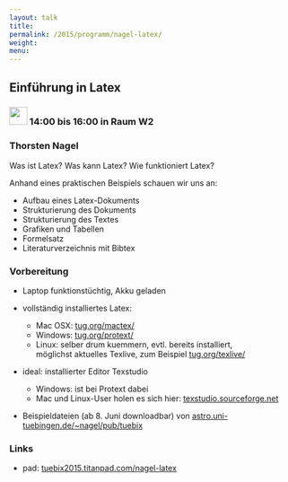 ```yaml
---
layout: talk
title:
permalink: /2015/programm/nagel-latex/
weight: 
menu:
---
```

## Einführung in Latex

### <img height = "32" src="../../../images/workshop.svg"> 14:00 bis 16:00 in Raum W2

### Thorsten&nbsp;Nagel

Was ist Latex? Was kann Latex? Wie funktioniert Latex?

Anhand eines praktischen Beispiels schauen wir uns an:

- Aufbau eines Latex-Dokuments
- Strukturierung des Dokuments
- Strukturierung des Textes
- Grafiken und Tabellen
- Formelsatz
- Literaturverzeichnis mit Bibtex

### Vorbereitung

- Laptop funktionstüchtig, Akku geladen
- vollständig installiertes Latex:
  - Mac OSX: <a href="http://www.tug.org/mactex/" target="_blank">tug.org/mactex/</a>
  - Windows: <a href="http://www.tug.org/protext/" target="_blank">tug.org/protext/</a>
  - Linux: selber drum kuemmern, evtl. bereits installiert,<br/>
möglichst aktuelles Texlive, zum Beispiel <a href="http://www.tug.org/texlive/" target="_blank">tug.org/texlive/</a>

- ideal: installierter Editor Texstudio
  - Windows: ist bei Protext dabei
  - Mac und Linux-User holen es sich hier: <a href="http://texstudio.sourceforge.net" target="_blank">texstudio.sourceforge.net</a>

- Beispieldateien (ab 8. Juni downloadbar) von <a href="http://astro.uni-tuebingen.de/~nagel/pub/tuebix" target="_blank">astro.uni-tuebingen.de/~nagel/pub/tuebix</a>

### Links

- pad: <a href="https://tuebix2015.titanpad.com/nagel-latex" target="_blank">tuebix2015.titanpad.com/nagel-latex</a>

